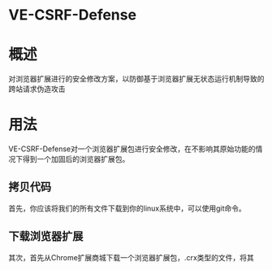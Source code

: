 # VE-CSRF-Defense

# 概述
对浏览器扩展进行的安全修改方案，以防御基于浏览器扩展无状态运行机制导致的跨站请求伪造攻击

# 用法
VE-CSRF-Defense对一个浏览器扩展包进行安全修改，在不影响其原始功能的情况下得到一个加固后的浏览器扩展包。
## 拷贝代码
首先，你应该将我们的所有文件下载到你的linux系统中，可以使用git命令。
## 下载浏览器扩展
其次，首先从Chrome扩展商城下载一个浏览器扩展包，.crx类型的文件，将其
